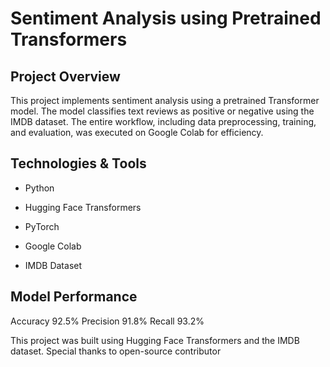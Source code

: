 # Sentiment Analysis using Pretrained Transformers
## Project Overview

This project implements sentiment analysis using a pretrained Transformer model. The model classifies text reviews as positive or negative using the IMDB dataset. The entire workflow, including data preprocessing, training, and evaluation, was executed on Google Colab for efficiency.

## Technologies & Tools

- Python

- Hugging Face Transformers

- PyTorch

- Google Colab

- IMDB Dataset

## Model Performance

Accuracy      92.5%
Precision     91.8%
Recall        93.2%

This project was built using Hugging Face Transformers and the IMDB dataset. Special thanks to open-source contributor








